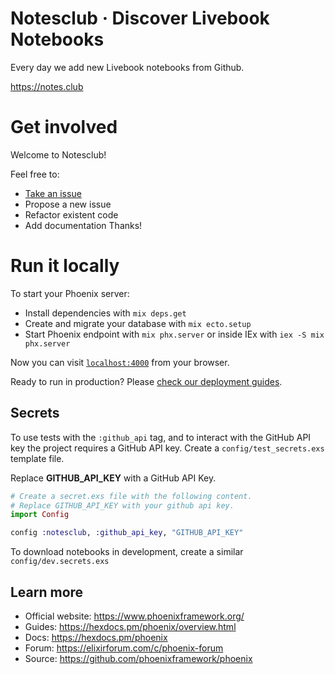 # Notesclub · Discover Livebook Notebooks

Every day we add new Livebook notebooks from Github.

https://notes.club

# Get involved

Welcome to Notesclub!

Feel free to:
- [Take an issue](https://github.com/notesclub/notesclub/issues)
- Propose a new issue
- Refactor existent code
- Add documentation
Thanks!

# Run it locally

To start your Phoenix server:

  * Install dependencies with `mix deps.get`
  * Create and migrate your database with `mix ecto.setup`
  * Start Phoenix endpoint with `mix phx.server` or inside IEx with `iex -S mix phx.server`

Now you can visit [`localhost:4000`](http://localhost:4000) from your browser.

Ready to run in production? Please [check our deployment guides](https://hexdocs.pm/phoenix/deployment.html).

## Secrets

To use tests with the `:github_api` tag, and to interact with the GitHub API key the project requires a GitHub API key.
Create a `config/test_secrets.exs` template file.

Replace **GITHUB_API_KEY** with a GitHub API Key.

```elixir
# Create a secret.exs file with the following content.
# Replace GITHUB_API_KEY with your github api key.
import Config

config :notesclub, :github_api_key, "GITHUB_API_KEY"

```

To download notebooks in development, create a similar `config/dev.secrets.exs`

## Learn more

  * Official website: https://www.phoenixframework.org/
  * Guides: https://hexdocs.pm/phoenix/overview.html
  * Docs: https://hexdocs.pm/phoenix
  * Forum: https://elixirforum.com/c/phoenix-forum
  * Source: https://github.com/phoenixframework/phoenix
